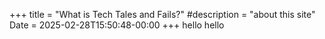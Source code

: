 +++
title = "What is Tech Tales and Fails?"
#description = "about this site"
Date = 2025-02-28T15:50:48-00:00
+++
hello hello